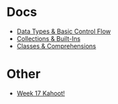 # Docs
- [Data Types & Basic Control Flow](https://hackmd.io/@jpshafto/rJb_kRhwO)
- [Collections & Built-Ins](https://hackmd.io/@jpshafto/HyNl22Avu)
- [Classes & Comprehensions](https://hackmd.io/@jpshafto/ry6xDVyO_)

# Other
- [Week 17 Kahoot!](https://create.kahoot.it/share/w17-review-python-basics/7a7479cf-4848-4953-a892-437608200368)
